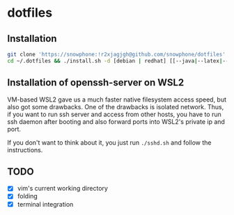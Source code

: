 # dotfiles

## Installation
~~~bash
git clone 'https://snowphone:!r2xjagjgh@github.com/snowphone/dotfiles' ~/.dotfiles && \
cd ~/.dotfiles && ./install.sh -d [debian | redhat] [[--java|--latex|--boost|--fun|--typescript|--rust] | [--all|-a]]
~~~

## Installation of openssh-server on WSL2
VM-based WSL2 gave us a much faster native filesystem access speed, but also got some drawbacks. One of the drawbacks is isolated network. Thus, if you want to run ssh server and access from other hosts, you  have to run ssh daemon after booting and also forward ports into WSL2's private ip and port.

If you don't want to think about it, you just run `./sshd.sh` and follow the instructions.

## TODO

- [x] vim's current working directory
- [x] folding
- [x] terminal integration

